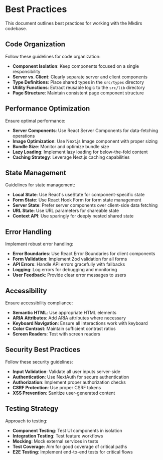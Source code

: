# Best Practices

This document outlines best practices for working with the Mkdirs codebase.

## Code Organization

Follow these guidelines for code organization:

- **Component Isolation**: Keep components focused on a single responsibility
- **Server vs. Client**: Clearly separate server and client components
- **Type Definitions**: Place shared types in the `src/types` directory
- **Utility Functions**: Extract reusable logic to the `src/lib` directory
- **Page Structure**: Maintain consistent page component structure

## Performance Optimization

Ensure optimal performance:

- **Server Components**: Use React Server Components for data-fetching operations
- **Image Optimization**: Use Next.js Image component with proper sizing
- **Bundle Size**: Monitor and optimize bundle size
- **Lazy Loading**: Implement lazy loading for below-the-fold content
- **Caching Strategy**: Leverage Next.js caching capabilities

## State Management

Guidelines for state management:

- **Local State**: Use React's useState for component-specific state
- **Form State**: Use React Hook Form for form state management
- **Server State**: Prefer server components over client-side data fetching
- **URL State**: Use URL parameters for shareable state
- **Context API**: Use sparingly for deeply nested shared state

## Error Handling

Implement robust error handling:

- **Error Boundaries**: Use React Error Boundaries for client components
- **Form Validation**: Implement Zod validation for all forms
- **API Errors**: Handle API errors gracefully with fallbacks
- **Logging**: Log errors for debugging and monitoring
- **User Feedback**: Provide clear error messages to users

## Accessibility

Ensure accessibility compliance:

- **Semantic HTML**: Use appropriate HTML elements
- **ARIA Attributes**: Add ARIA attributes where necessary
- **Keyboard Navigation**: Ensure all interactions work with keyboard
- **Color Contrast**: Maintain sufficient contrast ratios
- **Screen Readers**: Test with screen readers

## Security Best Practices

Follow these security guidelines:

- **Input Validation**: Validate all user inputs server-side
- **Authentication**: Use NextAuth for secure authentication
- **Authorization**: Implement proper authorization checks
- **CSRF Protection**: Use proper CSRF tokens
- **XSS Prevention**: Sanitize user-generated content

## Testing Strategy

Approach to testing:

- **Component Testing**: Test UI components in isolation
- **Integration Testing**: Test feature workflows
- **Mocking**: Mock external services in tests
- **Test Coverage**: Aim for good coverage of critical paths
- **E2E Testing**: Implement end-to-end tests for critical flows
